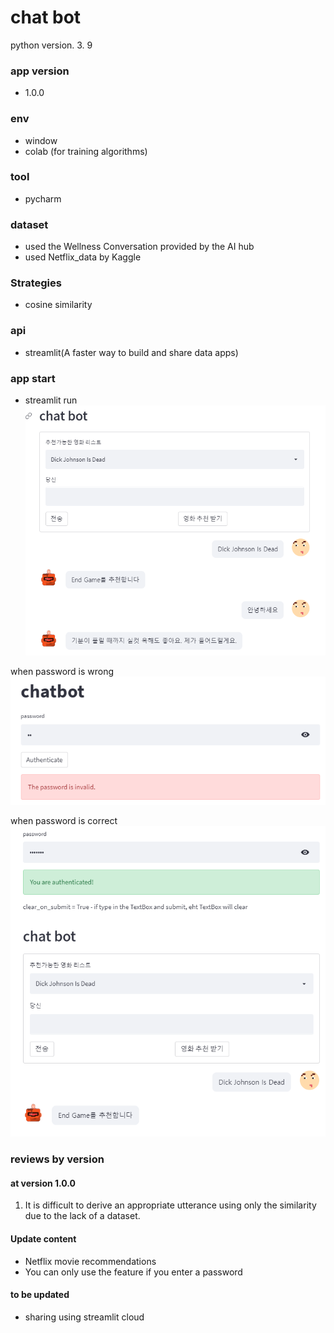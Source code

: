 # chat bot 
python version. 3. 9

### app version
- 1.0.0

### env
- window
- colab (for training algorithms)

### tool
- pycharm

### dataset
- used the Wellness Conversation provided by the AI hub
- used Netflix_data by Kaggle

### Strategies
- cosine similarity

### api
- streamlit(A faster way to build and share data apps)

### app start
- streamlit run
![](jpg/20220425_234242.png)


when password is wrong
![](jpg/not_auth.png)

when password is correct
![](jpg/is_auth.png)

### reviews by version
#### at version 1.0.0
1. It is difficult to derive an appropriate utterance using only the similarity due to the lack of a dataset.

#### Update content
- Netflix movie recommendations
- You can only use the feature if you enter a password
#### to be updated
- sharing using streamlit cloud